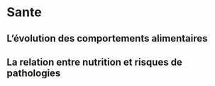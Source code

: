 # Sante

## L’évolution des comportements alimentaires

## La relation entre nutrition et risques de pathologies

